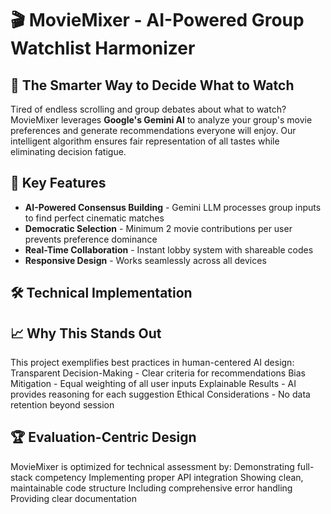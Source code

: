# 🎬 MovieMixer - AI-Powered Group Watchlist Harmonizer
## 🌟 The Smarter Way to Decide What to Watch
Tired of endless scrolling and group debates about what to watch? MovieMixer leverages **Google's Gemini AI** to analyze your group's movie preferences and generate recommendations everyone will enjoy. Our intelligent algorithm ensures fair representation of all tastes while eliminating decision fatigue.
## 🚀 Key Features
- **AI-Powered Consensus Building** - Gemini LLM processes group inputs to find perfect cinematic matches
- **Democratic Selection** - Minimum 2 movie contributions per user prevents preference dominance
- **Real-Time Collaboration** - Instant lobby system with shareable codes
- **Responsive Design** - Works seamlessly across all devices
## 🛠️ Technical Implementation
## 📈 Why This Stands Out
This project exemplifies best practices in human-centered AI design:
Transparent Decision-Making - Clear criteria for recommendations
Bias Mitigation - Equal weighting of all user inputs
Explainable Results - AI provides reasoning for each suggestion
Ethical Considerations - No data retention beyond session
## 🏆 Evaluation-Centric Design
MovieMixer is optimized for technical assessment by:
Demonstrating full-stack competency
Implementing proper API integration
Showing clean, maintainable code structure
Including comprehensive error handling
Providing clear documentation

